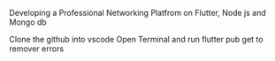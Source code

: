 Developing a Professional Networking Platfrom on Flutter, Node js and Mongo db

Clone the github into vscode
Open Terminal and run
flutter pub get
to remover errors
